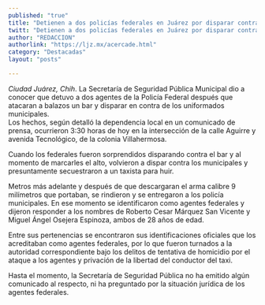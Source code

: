 ```yaml
---
published: "true"
title: "Detienen a dos policías federales en Juárez por disparar contra un bar"
twitt: "Detienen a dos policías federales en Juárez por disparar contra un bar"
author: "REDACCION"
authorlink: "https://ljz.mx/acercade.html"
category: "Destacadas"
layout: "posts"

---
```




*Ciudad Juárez, Chih*. La Secretaría de Seguridad Pública Municipal dio a conocer que detuvo a dos agentes de la Policía Federal después que atacaran a balazos un bar y disparar en contra de los uniformados municipales.  
  Los hechos, según detalló la dependencia local en un comunicado de prensa, ocurrieron 3:30 horas de hoy en la intersección de la calle Aguirre y avenida Tecnológico, de la colonia Villahermosa.



  Cuando los federales fueron sorprendidos disparando contra el bar y al momento de marcarles el alto, volvieron a dispar contra los municipales y presuntamente secuestraron a un taxista para huir.



  Metros más adelante y después de que descargaran el arma calibre 9 milímetros que portaban, se rindieron y se entregaron a los policía municipales. En ese momento se identificaron como agentes federales y dijeron responder a los nombres de Roberto Cesar Márquez San Vicente y Miguel Ángel Osejera Espinoza, ambos de 28 años de edad.



  Entre sus pertenencias se encontraron sus identificaciones oficiales que los acreditaban como agentes federales, por lo que fueron turnados a la autoridad correspondiente bajo los delitos de tentativa de homicidio por el ataque a los agentes y privación de la libertad del conductor del taxi.



  Hasta el momento, la Secretaría de Seguridad Pública no ha emitido algún comunicado al respecto, ni ha preguntado por la situación jurídica de los agentes federales.

